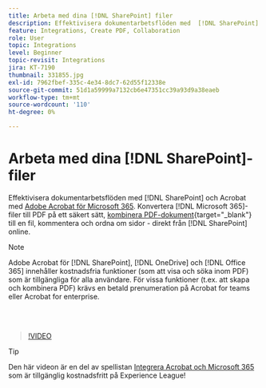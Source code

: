 ```yaml
---
title: Arbeta med dina [!DNL SharePoint] filer
description: Effektivisera dokumentarbetsflöden med  [!DNL SharePoint] och Acrobat med Adobe Acrobat för [!DNL Microsoft 365]
feature: Integrations, Create PDF, Collaboration
role: User
topic: Integrations
level: Beginner
topic-revisit: Integrations
jira: KT-7190
thumbnail: 331855.jpg
exl-id: 7962fbef-335c-4e34-8dc7-62d55f12338e
source-git-commit: 51d1a59999a7132cb6e47351cc39a93d9a38eaeb
workflow-type: tm+mt
source-wordcount: '110'
ht-degree: 0%

---
```


# Arbeta med dina [!DNL SharePoint]-filer

Effektivisera dokumentarbetsflöden med [!DNL SharePoint] och Acrobat med [Adobe Acrobat för Microsoft 365](https://appsource.microsoft.com/en-us/product/web-apps/adobeinc.adobe-document-cloud-pdf?tab=Overview). Konvertera [!DNL Microsoft 365]-filer till PDF på ett säkert sätt, [kombinera PDF-dokument](https://www.adobe.com/acrobat/online/merge-pdf.html){target="_blank"} till en fil, kommentera och ordna om sidor - direkt från [!DNL SharePoint] online.

>[!NOTE]
>
>Adobe Acrobat för [!DNL SharePoint], [!DNL OneDrive] och [!DNL Office 365] innehåller kostnadsfria funktioner (som att visa och söka inom PDF) som är tillgängliga för alla användare. För vissa funktioner (t.ex. att skapa och kombinera PDF) krävs en betald prenumeration på Acrobat for teams eller Acrobat for enterprise.

<br> 

>[!VIDEO](https://video.tv.adobe.com/v/331855?quality=12&learn=on&hidetitle=true)

>[!TIP]
>
>Den här videon är en del av spellistan [Integrera Acrobat och Microsoft 365](https://experienceleague.adobe.com/en/playlists/acrobat-integrate-microsoft-365) som är tillgänglig kostnadsfritt på Experience League!
